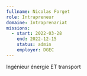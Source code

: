 ```yaml
---
fullname: Nicolas Forget
role: Intrapreneur
domaine: Intraprenariat
missions:
  - start: 2022-03-28
    end: 2022-12-15
    status: admin
    employer: DGEC
---
```


Ingénieur énergie ET transport
